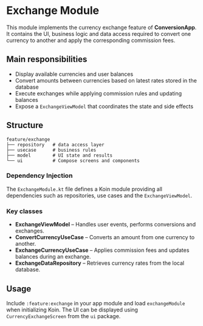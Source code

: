 # Exchange Module

This module implements the currency exchange feature of **ConversionApp**. It contains the UI, business logic and data access required to convert one currency to another and apply the corresponding commission fees.

## Main responsibilities

- Display available currencies and user balances
- Convert amounts between currencies based on latest rates stored in the database
- Execute exchanges while applying commission rules and updating balances
- Expose a `ExchangeViewModel` that coordinates the state and side effects

## Structure

```
feature/exchange
├── repository   # data access layer
├── usecase      # business rules
├── model        # UI state and results
└── ui           # Compose screens and components
```

### Dependency Injection

The `ExchangeModule.kt` file defines a Koin module providing all dependencies such as repositories, use cases and the `ExchangeViewModel`.

### Key classes

- **ExchangeViewModel** – Handles user events, performs conversions and exchanges.
- **ConvertCurrencyUseCase** – Converts an amount from one currency to another.
- **ExchangeCurrencyUseCase** – Applies commission fees and updates balances during an exchange.
- **ExchangeDataRepository** – Retrieves currency rates from the local database.

## Usage

Include `:feature:exchange` in your app module and load `exchangeModule` when initializing Koin. The UI can be displayed using `CurrencyExchangeScreen` from the `ui` package.
